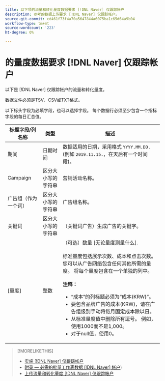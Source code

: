 ```yaml
---
title: 以下项的流量和转化量度数据要求 [!DNL Naver] 仅跟踪帐户
description: 参考的数据上传要求 [!DNL Naver] 仅跟踪帐户。
source-git-commit: cd461f73f4a70a5647844a6075ba1c65d64a9b04
workflow-type: tm+mt
source-wordcount: '223'
ht-degree: 0%

---
```


# 的量度数据要求 [!DNL Naver] 仅跟踪帐户

以下是 [!DNL Naver] 仅跟踪帐户的流量和转化量度。

数据文件必须是TSV、CSV或TXT格式。

以下标头字段为必填字段，也可以选择字段。 每个数据行必须至少包含一个指标字段的每日汇总值。

| 标题字段/列名称 | 类型 | 描述 |
| ---- | ---- | ---- |
| 期间 | 日期时间 | 数据适用的日期，采用格式 `YYYY.MM.DD.` (例如 `2019.11.15.`，在天后有一个时间段)。 |
| Campaign | 区分大小写的字符串 | 营销活动名称。 |
| 广告组（作为一个词） | 区分大小写的字符串 | 广告组名称。 |
| 关键词 | 区分大小写的字符串 | （关键词广告）生成广告的关键字。 |
| [量度] | 整数 | （可选）数量 [无论量度测量什么].</br><br>标准量度包括展示次数、成本和点击次数。 您可以从广告网络包含任何其他所需的量度。 将每个量度包含在一个单独的列中。<br><br><b>注释：</b><ul><li>“成本”的列标题必须为“成本(KRW)”。</li><li>要包含品牌广告的成本(KRW)，请在广告组级别手动将每月固定成本除以日。</li><li>从标准量度值中删除所有逗号。 例如，使用1000而不是1,000。</li><li>对于null值，使用0。</li></ul> |

>[!MORELIKETHIS]
>
>* [实施 [!DNL Naver] 仅跟踪帐户](/help/search-social-commerce/campaign-management/naver-tracking-only-account-implement.md)
>* [附录 — 必需的批量工作表数据 [!DNL Naver] 帐户](/help/search-social-commerce/campaign-management/bulksheets/bulksheet-data-formats/bulksheet-data-naver.md))
>* [上传流量和转化量度 [!DNL Naver] 仅跟踪帐户](/help/search-social-commerce/tools/metrics-upload-tracking-campaigns/naver-tracking-campaigns-upload-metrics.md)

